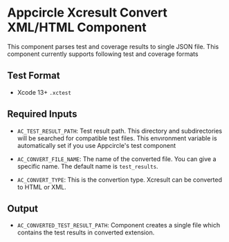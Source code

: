 # Appcircle Xcresult Convert XML/HTML Component

This component parses test and coverage results to single JSON file. This component currently supports following test and coverage formats

## Test Format

- Xcode 13+ `.xctest`

## Required Inputs

- `AC_TEST_RESULT_PATH`: Test result path. This directory and subdirectories will be searched for compatible test files. This envıronment variable is automatically set if you use Appcircle's test component

- `AC_CONVERT_FILE_NAME`: The name of the converted file. You can give a specific name. The default name is `test_results`.

- `AC_CONVERT_TYPE`: This is the convertion type. Xcresult can be converted to HTML or XML.

## Output

- `AC_CONVERTED_TEST_RESULT_PATH`: Component creates a single file which contains the test results in converted extension.
